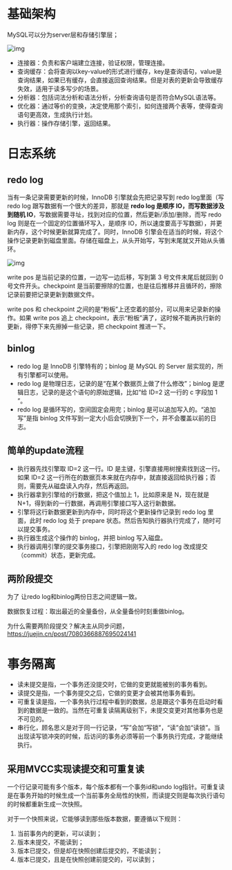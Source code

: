 # 基础架构

MySQL可以分为server层和存储引擎层；

![img](https://static001.geekbang.org/resource/image/0d/d9/0d2070e8f84c4801adbfa03bda1f98d9.png?wh=1920*1440)

- 连接器：负责和客户端建立连接，验证权限，管理连接。
- 查询缓存：会将查询以key-value的形式进行缓存，key是查询语句，value是查询结果，如果已有缓存，会直接返回查询结果。但是对表的更新会导致缓存失效，适用于读多写少的场景。
- 分析器：包括词法分析和语法分析，分析查询语句是否符合MySQL语法等。
- 优化器：通过等价的变换，决定使用那个索引，如何连接两个表等，使得查询语句更高效，生成执行计划。
- 执行器：操作存储引擎，返回结果。

# 日志系统

## redo log

当有一条记录需要更新的时候，InnoDB 引擎就会先把记录写到 redo log里面（写 redo log 跟写数据有一个很大的差异，那就是 **redo log 是顺序 IO，而写数据涉及到随机 IO**，写数据需要寻址，找到对应的位置，然后更新/添加/删除，而写 redo log 则是在一个固定的位置循环写入，是顺序 IO，所以速度要高于写数据），并更新内存，这个时候更新就算完成了。同时，InnoDB 引擎会在适当的时候，将这个操作记录更新到磁盘里面。存储在磁盘上，从头开始写，写到末尾就又开始从头循环。

![img](https://static001.geekbang.org/resource/image/16/a7/16a7950217b3f0f4ed02db5db59562a7.png?wh=1142*856)

write pos 是当前记录的位置，一边写一边后移，写到第 3 号文件末尾后就回到 0 号文件开头。checkpoint 是当前要擦除的位置，也是往后推移并且循环的，擦除记录前要把记录更新到数据文件。

write pos 和 checkpoint 之间的是“粉板”上还空着的部分，可以用来记录新的操作。如果 write pos 追上 checkpoint，表示“粉板”满了，这时候不能再执行新的更新，得停下来先擦掉一些记录，把 checkpoint 推进一下。

## binlog

- redo log 是 InnoDB 引擎特有的；binlog 是 MySQL 的 Server 层实现的，所有引擎都可以使用。
- redo log 是物理日志，记录的是“在某个数据页上做了什么修改”；binlog 是逻辑日志，记录的是这个语句的原始逻辑，比如“给 ID=2 这一行的 c 字段加 1 ”。
- redo log 是循环写的，空间固定会用完；binlog 是可以追加写入的。“追加写”是指 binlog 文件写到一定大小后会切换到下一个，并不会覆盖以前的日志。

## 简单的update流程

- 执行器先找引擎取 ID=2 这一行。ID 是主键，引擎直接用树搜索找到这一行。如果 ID=2 这一行所在的数据页本来就在内存中，就直接返回给执行器；否则，需要先从磁盘读入内存，然后再返回。
- 执行器拿到引擎给的行数据，把这个值加上 1，比如原来是 N，现在就是 N+1，得到新的一行数据，再调用引擎接口写入这行新数据。
- 引擎将这行新数据更新到内存中，同时将这个更新操作记录到 redo log 里面，此时 redo log 处于 prepare 状态。然后告知执行器执行完成了，随时可以提交事务。
- 执行器生成这个操作的 binlog，并把 binlog 写入磁盘。
- 执行器调用引擎的提交事务接口，引擎把刚刚写入的 redo log 改成提交（commit）状态，更新完成。

## 两阶段提交

为了 让redo log和binlog两份日志之间逻辑一致。

数据恢复过程：取出最近的全量备份，从全量备份时刻重做binlog。

为什么需要两阶段提交？解决主从同步问题，https://juejin.cn/post/7080366887695024141

# 事务隔离

- 读未提交是指，一个事务还没提交时，它做的变更就能被别的事务看到。
- 读提交是指，一个事务提交之后，它做的变更才会被其他事务看到。
- 可重复读是指，一个事务执行过程中看到的数据，总是跟这个事务在启动时看到的数据是一致的。当然在可重复读隔离级别下，未提交变更对其他事务也是不可见的。
- 串行化，顾名思义是对于同一行记录，“写”会加“写锁”，“读”会加“读锁”。当出现读写锁冲突的时候，后访问的事务必须等前一个事务执行完成，才能继续执行。

## 采用MVCC实现读提交和可重复读

一个行记录可能有多个版本，每个版本都有一个事务id和undo log指针。可重复读是在事务开始的时候生成一个当前事务全局性的快照，而读提交则是每次执行语句的时候都重新生成一次快照。

对于一个快照来说，它能够读到那些版本数据，要遵循以下规则：

1. 当前事务内的更新，可以读到；
2. 版本未提交，不能读到；
3. 版本已提交，但是却在快照创建后提交的，不能读到；
4. 版本已提交，且是在快照创建前提交的，可以读到；